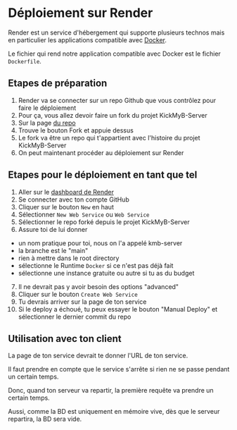 # Déploiement sur Render

Render est un service d'hébergement qui supporte plusieurs technos mais en particulier
les applications compatible avec [Docker](https://www.docker.com).

Le fichier qui rend notre application compatible avec Docker est le fichier `Dockerfile`.

## Etapes de préparation

1. Render va se connecter sur un repo Github que vous contrôlez pour faire le déploiement
2. Pour ça, vous allez devoir faire un fork du projet KickMyB-Server
3. Sur la page [du repo](https://github.com/departement-info-cem/KickMyB-Server)
4. Trouve le bouton Fork et appuie dessus
5. Le fork va être un repo qui t'appartient avec l'histoire du projet KickMyB-Server
6. On peut maintenant procéder au déploiement sur Render

## Etapes pour le déploiement en tant que tel

1. Aller sur le [dashboard de Render](https://dashboard.render.com)
2. Se connecter avec ton compte GitHub
3. Cliquer sur le bouton `New` en haut
4. Sélectionner `New Web Service` ou `Web Service`
5. Sélectionner le repo forké depuis le projet KickMyB-Server
6. Assure toi de lui donner
  - un nom pratique pour toi, nous on l'a appelé kmb-server
  - la branche est le "main"
  - rien à mettre dans le root directory
  - sélectionne le Runtime `Docker` si ce n'est pas déjà fait
  - sélectionne une instance gratuite ou autre si tu as du budget
7. Il ne devrait pas y avoir besoin des options "advanced"
8. Cliquer sur le bouton `Create Web Service`
9. Tu devrais arriver sur la page de ton service
10. Si le deploy a échoué, tu peux essayer le bouton "Manual Deploy" et sélectionner le dernier commit du repo

## Utilisation avec ton client

La page de ton service devrait te donner l'URL de ton service.

Il faut prendre en compte que le service s'arrête si rien ne se passe pendant un certain temps.

Donc, quand ton serveur va repartir, la première requête va prendre un certain temps.

Aussi, comme la BD est uniquement en mémoire vive, dès que le serveur repartira, la BD sera vide.

